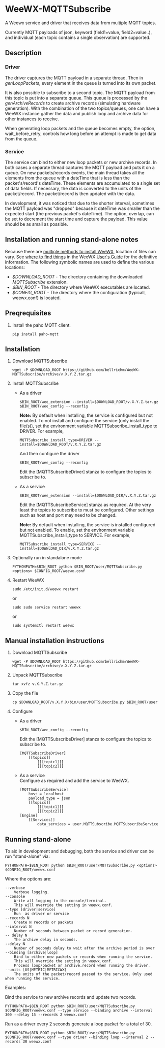# WeeWX-MQTTSubscribe
A Weewx service and driver that receives data from multiple MQTT topics.

Currently MQTT payloads of json, keyword (field1=value, field2=value..), and individual (each topic contains a single observation) are supported. 

## Description
### **Driver** ### 
The driver captures the MQTT payload in a separate thread. Then in *genLoopPackets*, every element in the queue is turned into its own packet. 

It is also possible to subscribe to a second topic. The MQTT payload from this topic is put into a separate queue. This queue is processed by the *genArchiveRecords* to create archive records (simulating hardware generation). With the combination of the two topics/queues, one can have a WeeWX instance gather the data and publish loop and archive data for other instances to receive.

When generating loop packets and the queue becomes empty, the option, wait_before_retry, controls how long before an attempt is made to get data from the queue.
### **Service**
The service can bind to either new loop packets or new archive records. In both cases a separate thread captures the MQTT payload and puts it on a queue. On new packets/records events, the main thread takes all the elements from the queue with a dateTime that is less than the packet's/record's dateTime. These elements are accumulated to a single set of data fields. If necessary, the data is converted to the units of the packet/record. The packet/record is then updated with the data.

In development, it was noticed that due to the shorter interval, sometimes the MQTT payload was "dropped" because it dateTime was smaller than the expected start (the previous packet's dateTime). The option, overlap, can be set to decrement the start time and capture the payload. This value should be as small as possible.

## Installation and running stand-alone notes
Because there are [multiple methods to install WeeWX](http://weewx.com/docs/usersguide.htm#installation_methods), location of files can vary. See [where to find things](http://weewx.com/docs/usersguide.htm#Where_to_find_things) in the WeeWX [User's Guide](http://weewx.com/docs/usersguide.htm") for the definitive information. The following symbolic names are used to define the various locations:
-   *$DOWNLOAD_ROOT* - The directory containing the downloaded *MQTTSubscribe* extension.
-   *$BIN_ROOT* - The directory where WeeWX executables are located. 
-   *$CONFIG_ROOT* - The directory where the configuration (typicall, weewx.conf) is located.

## Preqrequisites
1. Install the paho MQTT client.

    ```
    pip install paho-mqtt
    ```

## Installation
1. Download MQTTSubscribe

    ```
    wget -P $DOWNLOAD_ROOT https://github.com/bellrichm/WeeWX-MQTTSubscribe/archive/v.X.Y.Z.tar.gz
    ```
2. Install MQTTSubscribe
    * As a driver
    
        ```
        $BIN_ROOT/wee_extension --install=$DOWNLOAD_ROOT/v.X.Y.Z.tar.gz
        $BIN_ROOT/wee_config --reconfig
        ```
        
        **Note:** By default when installing, the service is configured but not enabled. 
        To not install and configure the service (only install the file(s)), 
        set the environment variable MQTTSubscribe_install_type to DRIVER. For example,
        
        ```
        MQTTSubscribe_install_type=DRIVER --install=$DOWNLOAD_ROOT/v.X.Y.Z.tar.gz
        ```
        
        And then configure the driver
        
        ```
        $BIN_ROOT/wee_config --reconfig
        ```
        Edit the [MQTTSubscribeDriver] stanza to configure the topics to subscribe to.
    
    * As a service
    
        ```
        $BIN_ROOT/wee_extension --install=$DOWNLOAD_DIR/v.X.Y.Z.tar.gz
        ```
        
        Edit the [MQTTSubscribeService] stanza as required.
        At the very least the topics to subscribe to must be configured. Other settings such
        as host and port may need to be changed.
            
        **Note:** By default when installing, the service is installed configured but not enabled. 
        To enable, set the environment variable MQTTSubscribe_install_type to SERVICE. For example,
        
        ```
        MQTTSubscribe_install_type=SERVICE --install=$DOWNLOAD_DIR/v.X.Y.Z.tar.gz
        ```
3. Optionally run in standalone mode

    ```
    PYTHONPATH=$BIN_ROOT python $BIN_ROOT/user/MQTTSubscribe.py <options> $CONFIG_ROOT/weewx.conf
    ```
4. Restart WeeWX 

    ```
    sudo /etc/init.d/weewx restart
    ```
    
    or
    
    ```
    sudo sudo service restart weewx
    ```
    
    or 
    
    ``` 
    sudo systemctl restart weewx
    ```

## Manual installation instructions
1. Download MQTTSubscribe

    ```
    wget -P $DOWNLOAD_ROOT https://github.com/bellrichm/WeeWX-MQTTSubscribe/archive/v.X.Y.Z.tar.gz
    ```
2. Unpack MQTTSubscribe

    ```
    tar xvfz v.X.Y.Z.tar.gz
    ```
3. Copy the file

    ```
    cp $DOWNLOAD_ROOT/v.X.Y.X/bin/user/MQTTSubscribe.py $BIN_ROOT/user
    ```
4. Configure
    * As a driver
    
        ```
        $BIN_ROOT/wee_config --reconfig
        ```
        Edit the [MQTTSubscribeDriver] stanza to configure the topics to subscribe to.
        
        ```
        [MQTTSubscribeDriver]
            [[topics]]
                [[[topic1]]]
                [[[topic2]]]
         ```

    * As a service    
        Configure as required and add the service to WeeWX. 
        
        ```
        [MQTTSubscribeService]
            host = localhost
            payload_type = json
            [[topics]]
                [[[topic1]]]
                [[[topic2]]]
        [Engine]
            [[Services]]
                data_services = user.MQTTSubscribe.MQTTSubscribeService
         ```
## Running stand-alone 
To aid in development and debugging, both the service and driver can be run "stand-alone" via:

```
PYTHONPATH=$BIN_ROOT python $BIN_ROOT/user/MQTTSubscribe.py <options> $CONFIG_ROOT/weewx.conf
```

Where the options are:

```
--verbose 
    Verbose logging.
--console
    Write all logging to the console/terminal.
    This will override the setting in weewx.conf.
--type [driver|service] 
    Run  as driver or service
--records N
    Create N records or packets
--interval N
    Number of seconds between packet or record generation.
-- delay N
    The archive delay in seconds.
--delay N
    Number of seconds delay to wait after the archive period is over
--binding [archive|loop]
    Bind to either new packets or records when running the service. 
    This will override the setting in weewx.conf.
    Process loop/packet or archive.record when running the driver.
--units [US|METRIC|METRICWX]
    The units of the packet/record passed to the service. Only used when running the service.
```

Examples:

Bind the service to new archive records and update two records.

```
PYTHONPATH=$BIN_ROOT python $BIN_ROOT/user/MQTTSubscribe.py $CONFIG_ROOT/weewx.conf --type service --binding archive --interval 300 --delay 15 --records 2 weewx.conf
```

Run as a driver every 2 seconds generate a loop packet for a total of 30.

```
PYTHONPATH=$BIN_ROOT python $BIN_ROOT/user/MQTTSubscribe.py $CONFIG_ROOT/weewx.conf --type driver --binding loop --interval 2 --records 30 weewx.conf
```
     